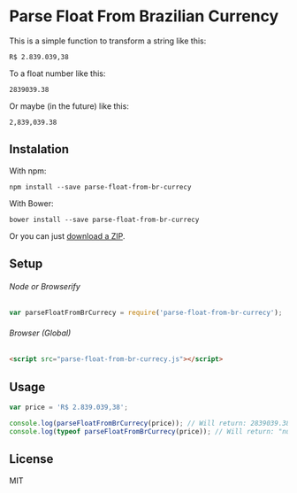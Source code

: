 # Parse Float From Brazilian Currency

This is a simple function to transform a string like this:
```
R$ 2.839.039,38
```

To a float number like this:
```
2839039.38
```

Or maybe (in the future) like this:
```
2,839,039.38
```

## Instalation
With npm:
```
npm install --save parse-float-from-br-currecy
```

With Bower:
```
bower install --save parse-float-from-br-currecy
```

Or you can just [download a ZIP](https://github.com/brunoti/parse-float-from-br-currecy/archive/master.zip).

## Setup

###### Node or Browserify
``` js
var parseFloatFromBrCurrecy = require('parse-float-from-br-currecy');
```

###### Browser (Global)
``` html
<script src="parse-float-from-br-currecy.js"></script>
```

## Usage
``` js
var price = 'R$ 2.839.039,38';

console.log(parseFloatFromBrCurrecy(price)); // Will return: 2839039.38 
console.log(typeof parseFloatFromBrCurrecy(price)); // Will return: "number" 
```

## License

MIT
